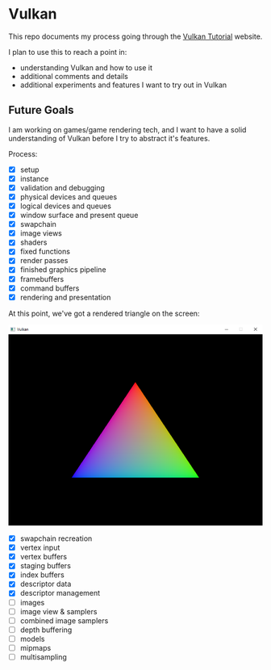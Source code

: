 # Vulkan

This repo documents my process going through the [Vulkan Tutorial](https://vulkan-tutorial.com/) website.

I plan to use this to reach a point in:

* understanding Vulkan and how to use it
* additional comments and details
* additional experiments and features I want to try out in Vulkan

## Future Goals

I am working on games/game rendering tech, and I want to have a solid understanding of Vulkan before I 
try to abstract it's features.

Process:

- [x] setup
- [x] instance
- [x] validation and debugging
- [x] physical devices and queues
- [x] logical devices and queues
- [x] window surface and present queue
- [x] swapchain
- [x] image views
- [x] shaders
- [x] fixed functions
- [x] render passes
- [x] finished graphics pipeline
- [x] framebuffers
- [x] command buffers
- [x] rendering and presentation

At this point, we've got a rendered triangle on the screen:

![triangle](/assets/triangle_2021-02-09.png)

- [x] swapchain recreation
- [x] vertex input
- [x] vertex buffers
- [x] staging buffers
- [x] index buffers
- [x] descriptor data
- [x] descriptor management
- [ ] images
- [ ] image view & samplers
- [ ] combined image samplers
- [ ] depth buffering
- [ ] models
- [ ] mipmaps
- [ ] multisampling
